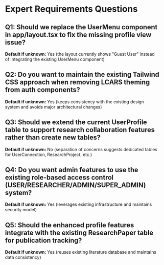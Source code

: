 # Expert Requirements Questions

## Q1: Should we replace the UserMenu component in app/layout.tsx to fix the missing profile view issue?

**Default if unknown:** Yes (the layout currently shows "Guest User" instead of
integrating the existing UserMenu component)

## Q2: Do you want to maintain the existing Tailwind CSS approach when removing LCARS theming from auth components?

**Default if unknown:** Yes (keeps consistency with the existing design system
and avoids major architectural changes)

## Q3: Should we extend the current UserProfile table to support research collaboration features rather than create new tables?

**Default if unknown:** No (separation of concerns suggests dedicated tables for
UserConnection, ResearchProject, etc.)

## Q4: Do you want admin features to use the existing role-based access control (USER/RESEARCHER/ADMIN/SUPER_ADMIN) system?

**Default if unknown:** Yes (leverages existing infrastructure and maintains
security model)

## Q5: Should the enhanced profile features integrate with the existing ResearchPaper table for publication tracking?

**Default if unknown:** Yes (reuses existing literature database and maintains
data consistency)
